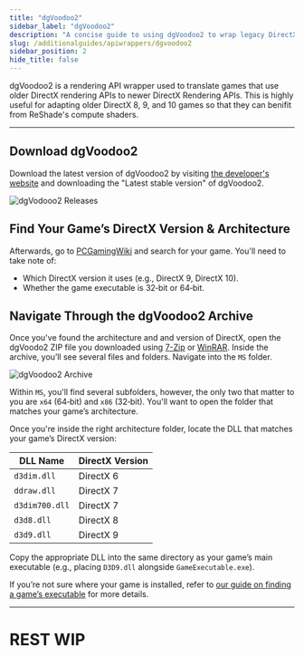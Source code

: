 ```yaml
---
title: "dgVoodoo2"
sidebar_label: "dgVoodoo2"
description: "A concise guide to using dgVoodoo2 to wrap legacy DirectX games for ReShade compute shader compatibility."
slug: /additionalguides/apiwrappers/dgvoodoo2
sidebar_position: 2
hide_title: false
---
```


dgVoodoo2 is a rendering API wrapper used to translate games that use older DirectX rendering APIs to newer DirectX Rendering APIs. This is highly useful for adapting older DirectX 8, 9, and 10 games so that they can benifit from ReShade's compute shaders.

---

## Download dgVoodoo2
Download the latest version of dgVoodoo2 by visiting [the developer's website](https://dege.freeweb.hu/dgVoodoo2/dgVoodoo2/#latest-stable-version) and downloading the "Latest stable version" of dgVoodoo2.

![dgVodooo2 Releases](https://assets.martysmods.com/additionalguides/apiwrapper/dgvoodoo2/dgVoodoo2Releases.webp)

## Find Your Game’s DirectX Version & Architecture
Afterwards, go to [PCGamingWiki](https://pcgamingwiki.com/) and search for your game. You'll need to take note of:
   - Which DirectX version it uses (e.g., DirectX 9, DirectX 10).
   - Whether the game executable is 32‑bit or 64‑bit.

## Navigate Through the dgVoodoo2 Archive
Once you've found the architecture and and version of DirectX, open the dgVoodo2 ZIP file you downloaded using [7-Zip](https://www.7-zip.org/) or [WinRAR](https://www.win-rar.com/). Inside the archive, you’ll see several files and folders. Navigate into the `MS` folder.

![dgVoodoo2 Archive](https://assets.martysmods.com/additionalguides/apiwrapper/dgvoodoo2/dgVoodoo2Archive.webp)

Within `MS`, you'll find several subfolders, however, the only two that matter to you are `x64` (64‑bit) and `x86` (32‑bit). You'll want to open the folder that matches your game’s architecture.

Once you're inside the right architecture folder, locate the DLL that matches your game’s DirectX version:

| **DLL Name**    | **DirectX Version**  |
| --------------- | -------------------- |
| `d3dim.dll`     | DirectX 6            |
| `ddraw.dll`     | DirectX 7            |
| `d3dim700.dll`  | DirectX 7            |
| `d3d8.dll`      | DirectX 8            |
| `d3d9.dll`      | DirectX 9            |


Copy the appropriate DLL into the same directory as your game’s main executable (e.g., placing `D3D9.dll` alongside `GameExecutable.exe`).

If you’re not sure where your game is installed, refer to [our guide on finding a game’s executable](../findexecutable) for more details.

---

# REST WIP